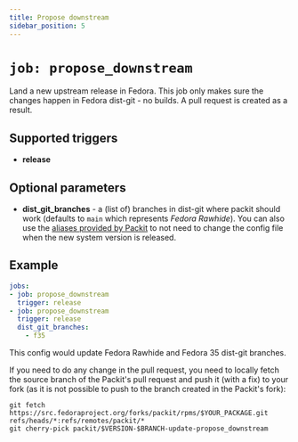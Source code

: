 ```yaml
---
title: Propose downstream
sidebar_position: 5
---
```


# `job: propose_downstream`

Land a new upstream release in Fedora. This job only makes sure the changes
happen in Fedora dist-git - no builds. A pull request is created as a result.

## Supported triggers

* **release**

## Optional parameters

* **dist_git_branches** - a (list of) branches in dist-git where packit should work (defaults to `main` which represents _Fedora Rawhide_).
  You can also use the [aliases provided by Packit](/docs/configuration#aliases)
  to not need to change the config file when the new system version is released.

## Example

```yaml
jobs:
- job: propose_downstream
  trigger: release
- job: propose_downstream
  trigger: release
  dist_git_branches:
    - f35
```

This config would update Fedora Rawhide and Fedora 35 dist-git branches.

If you need to do any change in the pull request, you need to locally fetch the source branch 
of the Packit's pull request and push it (with a fix) to your fork (as it is not possible to push to the branch 
created in the Packit's fork):


    git fetch https://src.fedoraproject.org/forks/packit/rpms/$YOUR_PACKAGE.git refs/heads/*:refs/remotes/packit/*
    git cherry-pick packit/$VERSION-$BRANCH-update-propose_downstream